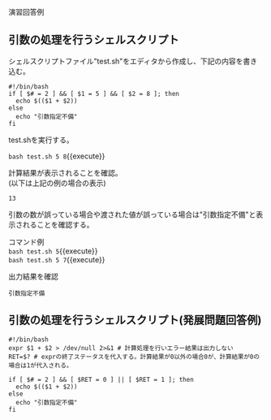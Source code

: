 演習回答例  
## 引数の処理を行うシェルスクリプト  
シェルスクリプトファイル"test.sh"をエディタから作成し、下記の内容を書き込む。  

```
#!/bin/bash
if [ $# = 2 ] && [ $1 = 5 ] && [ $2 = 8 ]; then
  echo $(($1 + $2))
else
  echo "引数指定不備"
fi
```

test.shを実行する。  

`bash test.sh 5 8`{{execute}}

計算結果が表示されることを確認。  
(以下は上記の例の場合の表示)

```
13
```

引数の数が誤っている場合や渡された値が誤っている場合は"引数指定不備"と表示されることを確認する。

コマンド例  
`bash test.sh 5`{{execute}}  
`bash test.sh 5 7`{{execute}}  

出力結果を確認  

```
引数指定不備
```


## 引数の処理を行うシェルスクリプト(発展問題回答例)  

```
#!/bin/bash
expr $1 + $2 > /dev/null 2>&1 # 計算処理を行いエラー結果は出力しない
RET=$? # exprの終了ステータスを代入する。計算結果が0以外の場合0が、計算結果が0の場合は1が代入される。

if [ $# = 2 ] && [ $RET = 0 ] || [ $RET = 1 ]; then
  echo $(($1 + $2))
else
  echo "引数指定不備"
fi
```

